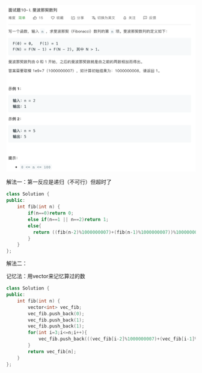 ![题目](pictures/10-I.jpg)

解法一：第一反应是递归（不可行）但超时了

```c++
class Solution {
public:
    int fib(int n) {
        if(n==0)return 0;
      	else if(n==1 || n==2)return 1;
      	else{
          return ((fib(n-2)%1000000007)+(fib(n-1)%1000000007))%1000000007;
        }
    }
};
```



解法二：

记忆法：用vector<int>来记忆算过的数

```c++
class Solution {
public:
    int fib(int n) {
        vector<int> vec_fib;
        vec_fib.push_back(0);
        vec_fib.push_back(1);
        vec_fib.push_back(1);
        for(int i=3;i<=n;i++){
            vec_fib.push_back(((vec_fib[i-2]%1000000007)+(vec_fib[i-1]%1000000007))%1000000007);
        }
        return vec_fib[n];
    }
};
```

